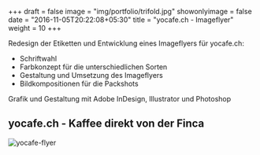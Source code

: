 +++
draft = false
image = "img/portfolio/trifold.jpg"
showonlyimage = false
date = "2016-11-05T20:22:08+05:30"
title = "yocafe.ch - Imageflyer"
weight = 10
+++

Redesign der Etiketten und Entwicklung eines Imageflyers für yocafe.ch:
* Schriftwahl
* Farbkonzept für die unterschiedlichen Sorten
* Gestaltung und Umsetzung des Imageflyers
* Bildkompositionen für die Packshots
<!--more-->

Grafik und Gestaltung mit Adobe InDesign, Illustrator und Photoshop

## yocafe.ch - Kaffee direkt von der Finca


![yocafe-flyer][1]




[1]: /img/portfolio/trifold.jpg
